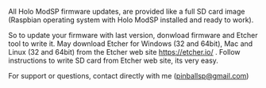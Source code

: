 
All Holo ModSP firmware updates, are provided like a full SD card image (Raspbian operating system with Holo ModSP installed and ready to work). 

So to update your firmware with last version, donwload firmware and Etcher tool to write it.
May download Etcher for Windows (32 and 64bit), Mac and Linux (32 and 64bit) from the Etcher web site https://etcher.io/ . Follow instructions to write SD card from Etcher web site, its very easy.

For support or questions, contact directly with me (pinballsp@gmail.com)



